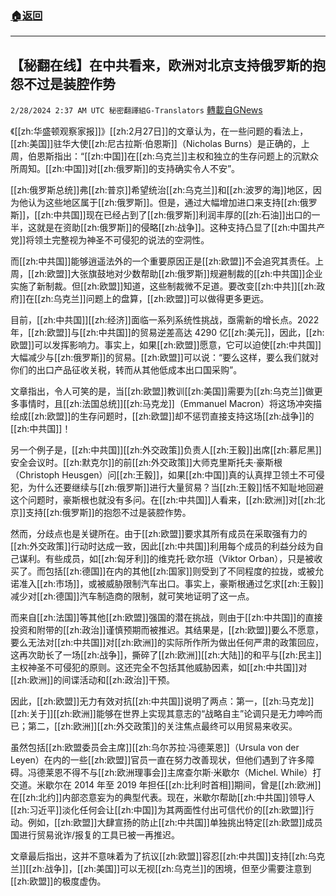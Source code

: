 ###  [:house:返回](README.md)
---


## 【秘翻在线】在中共看来，欧洲对北京支持俄罗斯的抱怨不过是装腔作势
`2/28/2024 2:37 AM UTC 秘密翻譯組G-Translators` [轉載自GNews](https://gnews.org/articles/2347895)

《[[zh:华盛顿观察家报]]》[[zh:2月27日]]的文章认为，在一些问题的看法上，[[zh:美国]]驻华大使[[zh:尼古拉斯·伯恩斯]]（Nicholas Burns）是正确的，上周，伯恩斯指出：“[[zh:中国]]在[[zh:乌克兰]]主权和独立的生存问题上的沉默众所周知。[[zh:中国]]对[[zh:俄罗斯]]的支持确实令人不安”。

[[zh:俄罗斯总统]]弗[[zh:普京]]希望统治[[zh:乌克兰]]和[[zh:波罗的海]]地区，因为他认为这些地区属于[[zh:俄罗斯]]。但是，通过大幅增加进口来支持[[zh:俄罗斯]]，[[zh:中共国]]现在已经占到了[[zh:俄罗斯]]利润丰厚的[[zh:石油]]出口的一半，这就是在资助[[zh:俄罗斯]]的侵略[[zh:战争]]。这种支持凸显了[[zh:中国共产党]]将领土完整视为神圣不可侵犯的说法的空洞性。

而[[zh:中共国]]能够逍遥法外的一个重要原因正是[[zh:欧盟]]不会追究其责任。上周，[[zh:欧盟]]大张旗鼓地对少数帮助[[zh:俄罗斯]]规避制裁的[[zh:中共国]]企业实施了新制裁。但[[zh:欧盟]]知道，这些制裁微不足道。要改变[[zh:中共]][[zh:政府]]在[[zh:乌克兰]]问题上的盘算，[[zh:欧盟]]可以做得更多更远。

目前，[[zh:中共国]][[zh:经济]]面临一系列系统性挑战，亟需新的增长点。2022年，[[zh:欧盟]]与[[zh:中共国]]的贸易逆差高达 4290 亿[[zh:美元]]，因此，[[zh:欧盟]]可以发挥影响力。事实上，如果[[zh:欧盟]]愿意，它可以迫使[[zh:中共国]]大幅减少与[[zh:俄罗斯]]的贸易。[[zh:欧盟]]可以说：“要么这样，要么我们就对你们的出口产品征收关税，转而从其他低成本出口国采购”。

文章指出，令人可笑的是，当[[zh:欧盟]]教训[[zh:美国]]需要为[[zh:乌克兰]]做更多事情时，且[[zh:法国总统]][[zh:马克龙]]（Emmanuel Macron）将这场冲突描绘成[[zh:欧盟]]的生存问题时，[[zh:欧盟]]却不惩罚直接支持这场[[zh:战争]]的[[zh:中共国]]！

另一个例子是，[[zh:中共国]][[zh:外交政策]]负责人[[zh:王毅]]出席[[zh:慕尼黑]]安全会议时。[[zh:默克尔]]的前[[zh:外交政策]]大师克里斯托夫·豪斯根（Christoph Heusgen）问[[zh:王毅]]，如果[[zh:中国]]真的认真捍卫领土不可侵犯，为什么还要继续与[[zh:俄罗斯]]进行大量贸易？当[[zh:王毅]]恬不知耻地回避这个问题时，豪斯根也就没有多问。在[[zh:中共国]]人看来，[[zh:欧洲]]对[[zh:北京]]支持[[zh:俄罗斯]]的抱怨不过是装腔作势。

然而，分歧点也是关键所在。由于[[zh:欧盟]]要求其所有成员在采取强有力的[[zh:外交政策]]行动时达成一致，因此[[zh:中共国]]利用每个成员的利益分歧为自己谋利。有些成员，如[[zh:匈牙利]]的维克托·欧尔班（Viktor Orban），只是被收买了。而包括[[zh:德国]]在内的其他[[zh:国家]]则受到了不同程度的拉拢，或被允诺准入[[zh:市场]]，或被威胁限制汽车出口。事实上，豪斯根通过乞求[[zh:王毅]]减少对[[zh:德国]]汽车制造商的限制，就可笑地证明了这一点。

而来自[[zh:法国]]等其他[[zh:欧盟]]强国的潜在挑战，则由于[[zh:中共国]]的直接投资和附带的[[zh:政治]]谨慎预期而被推迟。其结果是，[[zh:欧盟]]要么不愿意，要么无法对[[zh:中共国]]对[[zh:欧洲]]的实际所作所为做出任何严肃的政策回应，这再次助长了一场[[zh:战争]]，撕碎了[[zh:欧洲]][[zh:大陆]]的和平与[[zh:民主]]主权神圣不可侵犯的原则。这还完全不包括其他威胁因素，如[[zh:中共国]]对[[zh:欧洲]]的间谍活动和[[zh:政治]]干预。

因此，[[zh:欧盟]]无力有效对抗[[zh:中共国]]说明了两点：第一，[[zh:马克龙]][[zh:关于]][[zh:欧洲]]能够在世界上实现其意志的“战略自主”论调只是无力呻吟而已；第二，[[zh:欧洲]][[zh:外交政策]]的关注焦点最终可以用贸易来收买。

虽然包括[[zh:欧盟委员会主席]][[zh:乌尔苏拉·冯德莱恩]]（Ursula von der Leyen）在内的一些[[zh:欧盟]]官员一直在努力改善现状，但他们遇到了许多障碍。冯德莱恩不得不与[[zh:欧洲理事会]]主席查尔斯·米歇尔（Michel. While）打交道。米歇尔在 2014 年至 2019 年担任[[zh:比利时首相]]期间，曾是[[zh:欧洲]]在[[zh:北约]]内部恣意妄为的典型代表。现在，米歇尔帮助[[zh:中共国]]领导人[[zh:习近平]]淡化任何会让[[zh:中国]]为其两面性付出可信代价的[[zh:欧盟]]行动。例如，[[zh:欧盟]]大肆宣扬的防止[[zh:中共国]]单独挑出特定[[zh:欧盟]]成员国进行贸易讹诈/报复的工具已被一再推迟。

文章最后指出，这并不意味着为了抗议[[zh:欧盟]]容忍[[zh:中共国]]支持[[zh:乌克兰]][[zh:战争]]，[[zh:美国]]可以无视[[zh:乌克兰]]的困境，但至少需要注意到[[zh:欧盟]]的极度虚伪。
